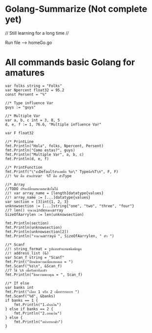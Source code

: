 # Golang-Summarize (Not complete yet)


// Still learning for a long time //

Run file --> homeGo.go

# All commands basic Golang for amatures 

 
  
	var folks string = "Folks"
	var Npercent float32 = 95.2
	const Persent = "%"

	//* Type influence Var
	guys := "guys"

	//* Multiple Var
	var a, b, c int = 3, 8, 5
	d, e, f := 1, 76.6, "Multiple influence Var"

	var F float32

	//* PrintLine
	fmt.Println("Hola", folks, Npercent, Persent)
	fmt.Println("Como estas?", guys)
	fmt.Println("Multiple Var", a, b, c)
	fmt.Println(d, e, f)

	//* PrintFunction
	fmt.Printf("\"ค่าDefaultตัวเลขคือ %v\" Typeคือ%T\n", F, F)
	//! %v คือ ตัวแปรvar  %T คือ ตัวType

	//* Array
	//TODO ปรับเปลี่ยนขนาดสมาชิกไม่ได้
	//! var array_name = [length]datatype{values}
	//! array_name := [...]datatype{values}
	var section = [3]int{1, 2, 3}
	unknowsection := [...]string{"one", "two", "three", "four"}
	//? len() จำนวนindexของarray
	SizeOfAarrylen := len(unknowsection)

	fmt.Println(section)
	fmt.Println(unknowsection)
	fmt.Println(unknowsection[2])
	fmt.Println("จำนวนarrayมี ", SizeOfAarrylen, " ตัว ")

	//* Scanf
	//! string_format = รูปแบบตัวแทนชนิดข้อมูล
	//! address_list (&)
	var Scan_f string = "Scanf"
	fmt.Print("ป้อนข้อความเพื่อแสดงผล = ")
	fmt.Scanf("%s\n", &Scan_f)
	//? ใช้ \n เพื่อรับค่าทีละตัว
	fmt.Println("่ข้อความของคุณ = ", Scan_f)

	//* If else
	var banks int
	fmt.Print("เลือก 1 หรือ 2 เพื่อทำรายการ ")
	fmt.Scanf("%d", &banks)
	if banks == 1 {
		fmt.Println("1.ฝากเงิน")
	} else if banks == 2 {
		fmt.Println("2.ถอนเงิน")
	} else {
		fmt.Println("อย่ากรอกมั่ว")
	}
